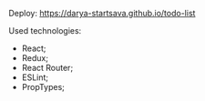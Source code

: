 Deploy: https://darya-startsava.github.io/todo-list

Used technologies:

- React;
- Redux;
- React Router;
- ESLint;
- PropTypes;
